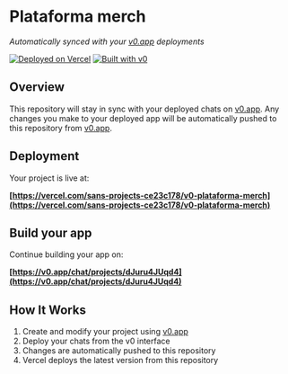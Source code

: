 # Plataforma merch

*Automatically synced with your [v0.app](https://v0.app) deployments*

[![Deployed on Vercel](https://img.shields.io/badge/Deployed%20on-Vercel-black?style=for-the-badge&logo=vercel)](https://vercel.com/sans-projects-ce23c178/v0-plataforma-merch)
[![Built with v0](https://img.shields.io/badge/Built%20with-v0.app-black?style=for-the-badge)](https://v0.app/chat/projects/dJuru4JUqd4)

## Overview

This repository will stay in sync with your deployed chats on [v0.app](https://v0.app).
Any changes you make to your deployed app will be automatically pushed to this repository from [v0.app](https://v0.app).

## Deployment

Your project is live at:

**[https://vercel.com/sans-projects-ce23c178/v0-plataforma-merch](https://vercel.com/sans-projects-ce23c178/v0-plataforma-merch)**

## Build your app

Continue building your app on:

**[https://v0.app/chat/projects/dJuru4JUqd4](https://v0.app/chat/projects/dJuru4JUqd4)**

## How It Works

1. Create and modify your project using [v0.app](https://v0.app)
2. Deploy your chats from the v0 interface
3. Changes are automatically pushed to this repository
4. Vercel deploys the latest version from this repository